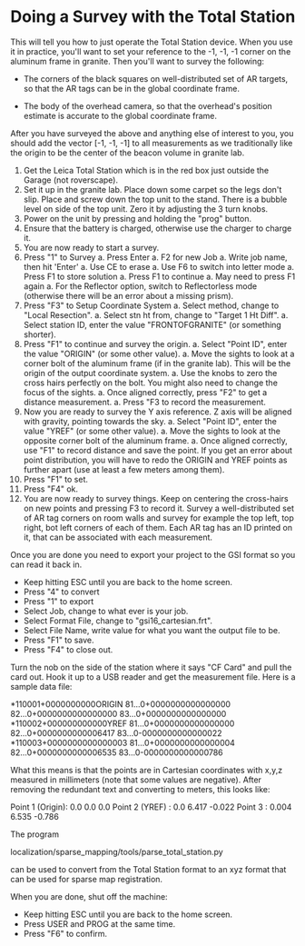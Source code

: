 # Doing a Survey with the Total Station

This will tell you how to just operate the Total Station device. When
you use it in practice, you'll want to set your reference to the -1,
-1, -1 corner on the aluminum frame in granite. Then you'll want to
survey the following:

 * The corners of the black squares on well-distributed set of AR
   targets, so that the AR tags can be in the global coordinate frame.

 * The body of the overhead camera, so that the overhead's position
   estimate is accurate to the global coordinate frame.

After you have surveyed the above and anything else of interest to
you, you should add the vector [-1, -1, -1] to all measurements as we
traditionally like the origin to be the center of the beacon volume in
granite lab.

 1. Get the Leica Total Station which is in the red box just outside the Garage (not roverscape).
 2. Set it up in the granite lab. Place down some carpet so the legs don't slip. Place and screw down the top unit to the stand. There is a bubble level on side of the top unit. Zero it by adjusting the 3 turn knobs.
 3. Power on the unit by pressing and holding the "prog" button.
 4. Ensure that the battery is charged, otherwise use the charger to charge it.
 5. You are now ready to start a survey.
 6. Press "1" to Survey
   a. Press Enter
   a. F2 for new Job
   a. Write job name, then hit 'Enter'
   a. Use CE to erase
   a. Use F6 to switch into letter mode
   a. Press F1 to store solution
   a. Press F1 to continue
   a. May need to press F1 again
   a. For the Reflector option, switch to Reflectorless mode (otherwise there will be an error about a missing prism).
 7. Press "F3" to Setup Coordinate System
   a. Select method, change to "Local Resection".
   a. Select stn ht from, change to "Target 1 Ht Diff".
   a. Select station ID, enter the value "FRONTOFGRANITE" (or something shorter).
 8. Press "F1" to continue and survey the origin.
   a. Select "Point ID", enter the value "ORIGIN" (or some other value).
   a. Move the sights to look at a corner bolt of the aluminum frame (if in the granite lab). This will be the origin of the output coordinate system.
   a. Use the knobs to zero the cross hairs perfectly on the bolt. You might also need to change the focus of the sights.
   a. Once aligned correctly, press "F2" to get a distance measurement.
   a. Press "F3 to record the measurement.
 9. Now you are ready to survey the Y axis reference. Z axis will be aligned with gravity, pointing towards the sky.
   a. Select "Point ID", enter the value "YREF" (or some other value).
   a. Move the sights to look at the opposite corner bolt of the aluminum frame.
   a. Once aligned correctly, use "F1" to record distance and save the point. If you get an error about point distribution, you will have to redo the ORIGIN and YREF points as further apart (use at least a few meters among them).
 10. Press "F1" to set.
 11. Press "F4" ok.
 12. You are now ready to survey things. Keep on centering the cross-hairs on new points and pressing F3 to record it. Survey a well-distributed set of AR tag corners on room walls and survey for example the top left, top right, bot left corners of each of them. Each AR tag has an ID printed on it, that can be associated with each measurement.

Once you are done you need to export your project to the GSI format so you can read it back in.

 * Keep hitting ESC until you are back to the home screen.
 * Press "4" to convert
 * Press "1" to export
 * Select Job, change to what ever is your job.
 * Select Format File, change to "gsi16_cartesian.frt".
 * Select File Name, write value for what you want the output file to be.
 * Press "F1" to save.
 * Press "F4" to close out.

Turn the nob on the side of the station where it says "CF Card" and pull the card out. Hook it up to a USB reader and get the measurement file. Here is a sample data file:

*110001+0000000000ORIGIN 81...0+0000000000000000 82...0+0000000000000000 83...0+0000000000000000 
*110002+000000000000YREF 81...0+0000000000000000 82...0+0000000000006417 83...0-0000000000000022 
*110003+0000000000000003 81...0+0000000000000004 82...0+0000000000006535 83...0-0000000000000786 

What this means is that the points are in Cartesian coordinates with x,y,z measured in millimeters (note that some values are negative). After removing the redundant text and converting to meters, this looks like:

Point 1 (Origin): 0.0    0.0      0.0
Point 2 (YREF)  : 0.0    6.417    -0.022
Point 3         : 0.004  6.535    -0.786     

The program 

  localization/sparse_mapping/tools/parse_total_station.py

can be used to convert from the Total Station format to an xyz format
that can be used for sparse map registration. 

When you are done, shut off the machine:

 * Keep hitting ESC until you are back to the home screen.
 * Press USER and PROG at the same time.
 * Press "F6" to confirm.
